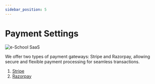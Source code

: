 ```yaml
---
sidebar_position: 5
---
```


# Payment Settings

![e-School SaaS](../../static/images/schooladmin/payment-configuration.png)

We offer two types of payment gateways: Stripe and Razorpay, allowing secure and flexible payment processing for seamless transactions.

1. [Stripe](https://stripe.com)
2. [Razorpay](https://razorpay.com) 